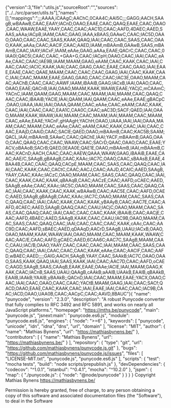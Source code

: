 {"version":3,"file":"utils.js","sourceRoot":"","sources":["../../src/parser/utils.ts"],"names":[],"mappings":";;;AAAA,iCAAgC;AAChC,0CAA4C;AAI5C;;;GAGG;AACH,SAAgB,wBAAwB,CAAC,EAAY;IACnD,OAAO,EAAE,CAAC,QAAQ,EAAE,CAAC,OAAO,CAAC,WAAW,EAAE,YAAY,CAAC,CAAC;AAC1D,CAAC;AAFD,4DAEC;AAED,SAAS,aAAa;IACpB,IAAM,CAAC,GAAG,IAAA,kBAAS,GAAwC,CAAC;IAC5D,OAAO,OAAO,CAAC,CAAC,SAAS,KAAK,QAAQ,IAAI,CAAC,CAAC,SAAS,CAAC,OAAO,KAAK,aAAa,CAAC;AAClF,CAAC;AAED,IAAM,mBAAmB,GAAwB,SAAS,mBAAmB,CAAC,IAAY;IACxF,IAAM,eAAe,GAAG,aAAa,EAAE;QACrC,CAAC,CAAC,0IAA0I;QAC5I,CAAC,CAAC,+GAA+G,CAAC;IACpH,OAAO,CAAC,IAAI,CAAC,eAAe,CAAC,CAAC;IAE9B,IAAM,MAAM,GAAG,eAAM,CAAC,KAAK,CAAC,IAAI,CAAC,CAAC;IAClC,KAAK,IAAI,CAAC,GAAG,CAAC,EAAE,CAAC,GAAG,IAAI,EAAE,EAAE,CAAC;QAAE,MAAM,CAAC,CAAC,CAAC,GAAG,IAAI,CAAC,KAAK,CAAC,IAAI,CAAC,MAAM,EAAE,GAAG,GAAG,CAAC,CAAC;IAC3E,OAAO,MAAM,CAAC;AAChB,CAAC,CAAC;AAWF,IAAM,iBAAiB,GAAG;IACxB,IAAI,OAAO,CAAC,OAAO,EAAE;QACnB,IAAI,OAAO,MAAM,KAAK,WAAW,EAAE;YACjC,mCAAmC;YACnC,IAAM,QAAM,GAAG,MAAM,CAAC,MAAM,IAAI,MAAM,CAAC,QAAQ,CAAC,CAAC,iBAAiB;YAClE,IAAI,QAAM,IAAI,QAAM,CAAC,eAAe,EAAE;gBACpC,OAAO,UAAA,IAAI,IAAI,OAAA,QAAM,CAAC,eAAe,CAAC,eAAM,CAAC,KAAK,CAAC,IAAI,CAAC,CAAC,EAA1C,CAA0C,CAAC;aAC3D;SACF;QAED,IAAI,OAAO,MAAM,KAAK,WAAW,IAAI,MAAM,CAAC,MAAM,IAAI,MAAM,CAAC,MAAM,CAAC,eAAe,EAAE;YACnF,gHAAgH;YAChH,OAAO,UAAA,IAAI,IAAI,OAAA,MAAM,CAAC,MAAM,CAAC,eAAe,CAAC,eAAM,CAAC,KAAK,CAAC,IAAI,CAAC,CAAC,EAAjD,CAAiD,CAAC;SAClE;QAED,OAAO,mBAAmB,CAAC;KAC5B;SAAM;QACL,IAAI,mBAAmB,SAAwC,CAAC;QAChE,IAAI;YACF,mBAAmB,GAAG,OAAO,CAAC,QAAQ,CAAC,CAAC,WAAW,CAAC;SACrD;QAAC,OAAO,CAAC,EAAE;YACV,oBAAoB;SACrB;QAED,0EAA0E;QAE1E,OAAO,mBAAmB,IAAI,mBAAmB,CAAC;KACnD;AACH,CAAC,CAAC;AAEW,QAAA,WAAW,GAAG,iBAAiB,EAAE,CAAC;AAE/C,SAAgB,gBAAgB,CAAC,KAAc;IAC7C,OAAO,CAAC,sBAAsB,EAAE,4BAA4B,CAAC,CAAC,QAAQ,CACpE,MAAM,CAAC,SAAS,CAAC,QAAQ,CAAC,IAAI,CAAC,KAAK,CAAC,CACtC,CAAC;AACJ,CAAC;AAJD,4CAIC;AAED,SAAgB,YAAY,CAAC,KAAc;IACzC,OAAO,MAAM,CAAC,SAAS,CAAC,QAAQ,CAAC,IAAI,CAAC,KAAK,CAAC,KAAK,qBAAqB,CAAC;AACzE,CAAC;AAFD,oCAEC;AAED,SAAgB,eAAe,CAAC,KAAc;IAC5C,OAAO,MAAM,CAAC,SAAS,CAAC,QAAQ,CAAC,IAAI,CAAC,KAAK,CAAC,KAAK,wBAAwB,CAAC;AAC5E,CAAC;AAFD,0CAEC;AAED,SAAgB,gBAAgB,CAAC,KAAc;IAC7C,OAAO,MAAM,CAAC,SAAS,CAAC,QAAQ,CAAC,IAAI,CAAC,KAAK,CAAC,KAAK,yBAAyB,CAAC;AAC7E,CAAC;AAFD,4CAEC;AAED,SAAgB,QAAQ,CAAC,CAAU;IACjC,OAAO,MAAM,CAAC,SAAS,CAAC,QAAQ,CAAC,IAAI,CAAC,CAAC,CAAC,KAAK,iBAAiB,CAAC;AACjE,CAAC;AAFD,4BAEC;AAED,SAAgB,KAAK,CAAC,CAAU;IAC9B,OAAO,MAAM,CAAC,SAAS,CAAC,QAAQ,CAAC,IAAI,CAAC,CAAC,CAAC,KAAK,cAAc,CAAC;AAC9D,CAAC;AAFD,sBAEC;AAED,qDAAqD;AACrD,SAAgB,UAAU;IACxB,OAAO,OAAO,MAAM,KAAK,WAAW,IAAI,OAAO,MAAM,CAAC,MAAM,KAAK,WAAW,CAAC;AAC/E,CAAC;AAFD,gCAEC;AAED,6CAA6C;AAC7C,SAAgB,MAAM,CAAC,CAAU;IAC/B,OAAO,YAAY,CAAC,CAAC,CAAC,IAAI,MAAM,CAAC,SAAS,CAAC,QAAQ,CAAC,IAAI,CAAC,CAAC,CAAC,KAAK,eAAe,CAAC;AAClF,CAAC;AAFD,wBAEC;AAED;;;;GAIG;AACH,SAAgB,YAAY,CAAC,SAAkB;IAC7C,OAAO,OAAO,SAAS,KAAK,QAAQ,IAAI,SAAS,KAAK,IAAI,CAAC;AAC7D,CAAC;AAFD,oCAEC;AAGD,SAAgB,SAAS,CAAqB,EAAK,EAAE,OAAe;IAClE,IAAI,MAAM,GAAG,KAAK,CAAC;IACnB,SAAS,UAAU;QAAgB,cAAkB;aAAlB,UAAkB,EAAlB,qBAAkB,EAAlB,IAAkB;YAAlB,yBAAkB;;QACnD,IAAI,CAAC,MAAM,EAAE;YACX,OAAO,CAAC,IAAI,CAAC,OAAO,CAAC,CAAC;YACtB,MAAM,GAAG,IAAI,CAAC;SACf;QACD,OAAO,EAAE,CAAC,KAAK,CAAC,IAAI,EAAE,IAAI,CAAC,CAAC;IAC9B,CAAC;IACD,OAAO,UAA0B,CAAC;AACpC,CAAC;AAVD,8BAUC"}                                                                                                                                                                                                                                                                                                                                                                                                                                                                                                                                                                                                                                                                                                                                                                                                                                                                                                              {
  "name": "punycode",
  "version": "2.3.0",
  "description": "A robust Punycode converter that fully complies to RFC 3492 and RFC 5891, and works on nearly all JavaScript platforms.",
  "homepage": "https://mths.be/punycode",
  "main": "punycode.js",
  "jsnext:main": "punycode.es6.js",
  "module": "punycode.es6.js",
  "engines": {
    "node": ">=6"
  },
  "keywords": [
    "punycode",
    "unicode",
    "idn",
    "idna",
    "dns",
    "url",
    "domain"
  ],
  "license": "MIT",
  "author": {
    "name": "Mathias Bynens",
    "url": "https://mathiasbynens.be/"
  },
  "contributors": [
    {
      "name": "Mathias Bynens",
      "url": "https://mathiasbynens.be/"
    }
  ],
  "repository": {
    "type": "git",
    "url": "https://github.com/mathiasbynens/punycode.js.git"
  },
  "bugs": "https://github.com/mathiasbynens/punycode.js/issues",
  "files": [
    "LICENSE-MIT.txt",
    "punycode.js",
    "punycode.es6.js"
  ],
  "scripts": {
    "test": "mocha tests",
    "build": "node scripts/prepublish.js"
  },
  "devDependencies": {
    "codecov": "^1.0.1",
    "istanbul": "^0.4.1",
    "mocha": "^10.2.0"
  },
  "jspm": {
    "map": {
      "./punycode.js": {
        "node": "@node/punycode"
      }
    }
  }
}
                                                                                                                                                                                                                                                                                                                                                                                                                                                                                                                                                                                                                                                                                                                                                                                                                                                                                                                                                                                                                                                                                                                                                                                                                                                                                                                                                                                                                                                                                                                                                                                                                                                                                                                                                                                                                                                                                                                                                                                                                                                                                                                                                                                                                                                                                                                                                                                                                                                                                                                                                                                                                                                                                                                                                                                                                                                                                                                                                                                 Copyright Mathias Bynens <https://mathiasbynens.be/>

Permission is hereby granted, free of charge, to any person obtaining
a copy of this software and associated documentation files (the
"Software"), to deal in the Software 